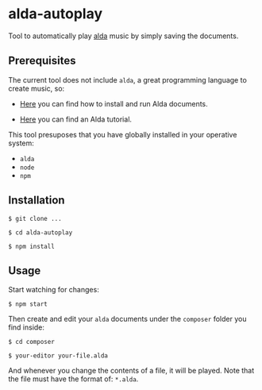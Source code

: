 # alda-autoplay

Tool to automatically play [alda](https://github.com/alda-lang/alda/blob/master/README.md) music by simply saving the documents.

## Prerequisites

The current tool does not include `alda`, a great programming language to create music, so:

- [Here](https://github.com/alda-lang/alda/blob/master/README.md) you can find how to install and run Alda documents.

- [Here](https://blog.djy.io/alda-a-manifesto-and-gentle-introduction/) you can find an Alda tutorial.

This tool presuposes that you have globally installed in your operative system:

- `alda`
- `node`
- `npm`

## Installation

`$ git clone ...`

`$ cd alda-autoplay`

`$ npm install`

## Usage

Start watching for changes:

`$ npm start`

Then create and edit your `alda` documents under the `composer` folder you find inside:

`$ cd composer`

`$ your-editor your-file.alda`

And whenever you change the contents of a file, it will be played. Note that the file must have the format of: `*.alda`.


